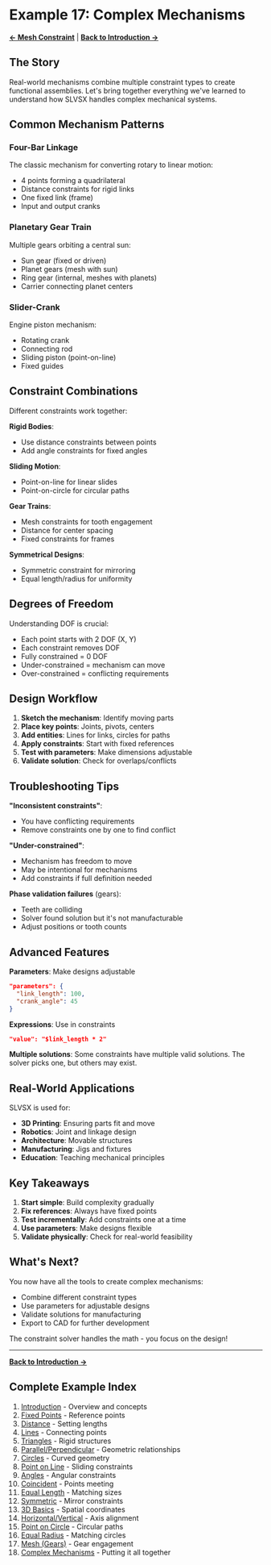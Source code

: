 # Example 17: Complex Mechanisms

**[← Mesh Constraint](16_mesh.md)** | **[Back to Introduction →](00_introduction.md)**

## The Story

Real-world mechanisms combine multiple constraint types to create functional assemblies. Let's bring together everything we've learned to understand how SLVSX handles complex mechanical systems.

## Common Mechanism Patterns

### Four-Bar Linkage
The classic mechanism for converting rotary to linear motion:
- 4 points forming a quadrilateral
- Distance constraints for rigid links
- One fixed link (frame)
- Input and output cranks

### Planetary Gear Train
Multiple gears orbiting a central sun:
- Sun gear (fixed or driven)
- Planet gears (mesh with sun)
- Ring gear (internal, meshes with planets)
- Carrier connecting planet centers

### Slider-Crank
Engine piston mechanism:
- Rotating crank
- Connecting rod
- Sliding piston (point-on-line)
- Fixed guides

## Constraint Combinations

Different constraints work together:

**Rigid Bodies**: 
- Use distance constraints between points
- Add angle constraints for fixed angles

**Sliding Motion**:
- Point-on-line for linear slides
- Point-on-circle for circular paths

**Gear Trains**:
- Mesh constraints for tooth engagement
- Distance for center spacing
- Fixed constraints for frames

**Symmetrical Designs**:
- Symmetric constraint for mirroring
- Equal length/radius for uniformity

## Degrees of Freedom

Understanding DOF is crucial:
- Each point starts with 2 DOF (X, Y)
- Each constraint removes DOF
- Fully constrained = 0 DOF
- Under-constrained = mechanism can move
- Over-constrained = conflicting requirements

## Design Workflow

1. **Sketch the mechanism**: Identify moving parts
2. **Place key points**: Joints, pivots, centers
3. **Add entities**: Lines for links, circles for paths
4. **Apply constraints**: Start with fixed references
5. **Test with parameters**: Make dimensions adjustable
6. **Validate solution**: Check for overlaps/conflicts

## Troubleshooting Tips

**"Inconsistent constraints"**:
- You have conflicting requirements
- Remove constraints one by one to find conflict

**"Under-constrained"**:
- Mechanism has freedom to move
- May be intentional for mechanisms
- Add constraints if full definition needed

**Phase validation failures** (gears):
- Teeth are colliding
- Solver found solution but it's not manufacturable
- Adjust positions or tooth counts

## Advanced Features

**Parameters**: Make designs adjustable
```json
"parameters": {
  "link_length": 100,
  "crank_angle": 45
}
```

**Expressions**: Use in constraints
```json
"value": "$link_length * 2"
```

**Multiple solutions**: Some constraints have multiple valid solutions. The solver picks one, but others may exist.

## Real-World Applications

SLVSX is used for:
- **3D Printing**: Ensuring parts fit and move
- **Robotics**: Joint and linkage design
- **Architecture**: Movable structures
- **Manufacturing**: Jigs and fixtures
- **Education**: Teaching mechanical principles

## Key Takeaways

1. **Start simple**: Build complexity gradually
2. **Fix references**: Always have fixed points
3. **Test incrementally**: Add constraints one at a time
4. **Use parameters**: Make designs flexible
5. **Validate physically**: Check for real-world feasibility

## What's Next?

You now have all the tools to create complex mechanisms:
- Combine different constraint types
- Use parameters for adjustable designs
- Validate solutions for manufacturing
- Export to CAD for further development

The constraint solver handles the math - you focus on the design!

---

**[Back to Introduction →](00_introduction.md)**

## Complete Example Index

1. [Introduction](00_introduction.md) - Overview and concepts
2. [Fixed Points](01_first_point.md) - Reference points
3. [Distance](02_distance_constraint.md) - Setting lengths
4. [Lines](03_lines_and_length.md) - Connecting points
5. [Triangles](04_triangle.md) - Rigid structures
6. [Parallel/Perpendicular](05_parallel_perpendicular.md) - Geometric relationships
7. [Circles](06_circles.md) - Curved geometry
8. [Point on Line](07_point_on_line.md) - Sliding constraints
9. [Angles](08_angles.md) - Angular constraints
10. [Coincident](09_coincident.md) - Points meeting
11. [Equal Length](10_equal_length.md) - Matching sizes
12. [Symmetric](11_symmetric.md) - Mirror constraints
13. [3D Basics](12_3d_basics.md) - Spatial coordinates
14. [Horizontal/Vertical](13_horizontal_vertical.md) - Axis alignment
15. [Point on Circle](14_point_on_circle.md) - Circular paths
16. [Equal Radius](15_equal_radius.md) - Matching circles
17. [Mesh (Gears)](16_mesh.md) - Gear engagement
18. [Complex Mechanisms](17_complex_mechanisms.md) - Putting it all together